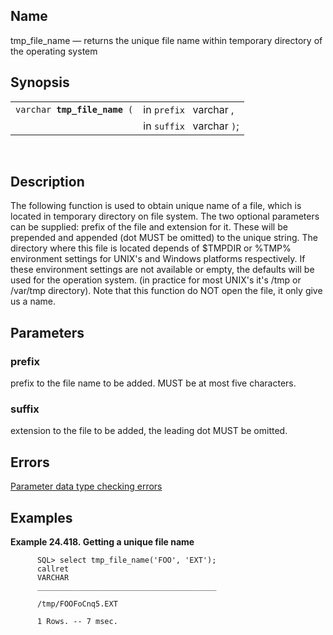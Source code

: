 <div id="fn_tmp_file_name" class="refentry">

<div class="titlepage">

</div>

<div class="refnamediv">

## Name

tmp_file_name — returns the unique file name within temporary directory
of the operating system

</div>

<div class="refsynopsisdiv">

## Synopsis

<div id="fsyn_tmp_file_name" class="funcsynopsis">

|                                   |                           |
|-----------------------------------|---------------------------|
| `varchar `**`tmp_file_name`**` (` | in `prefix ` varchar ,    |
|                                   | in `suffix ` varchar `)`; |

<div class="funcprototype-spacer">

 

</div>

</div>

</div>

<div id="desc_tmp_file_name" class="refsect1">

## Description

The following function is used to obtain unique name of a file, which is
located in temporary directory on file system. The two optional
parameters can be supplied: prefix of the file and extension for it.
These will be prepended and appended (dot MUST be omitted) to the unique
string. The directory where this file is located depends of \$TMPDIR or
%TMP% environment settings for UNIX's and Windows platforms
respectively. If these environment settings are not available or empty,
the defaults will be used for the operation system. (in practice for
most UNIX's it's /tmp or /var/tmp directory). Note that this function do
NOT open the file, it only give us a name.

</div>

<div id="params_tmp_file_name" class="refsect1">

## Parameters

<div id="id113346" class="refsect2">

### prefix

prefix to the file name to be added. MUST be at most five characters.

</div>

<div id="id113349" class="refsect2">

### suffix

extension to the file to be added, the leading dot MUST be omitted.

</div>

</div>

<div id="errors_tmp_file_name" class="refsect1">

## Errors

<a href="datatypeerror.html" class="link"
title="23.2.2. Data Type Errors">Parameter data type checking errors</a>

</div>

<div id="examples_11" class="refsect1">

## Examples

<div id="ex_tmp_file_name" class="example">

**Example 24.418. Getting a unique file name**

<div class="example-contents">

``` programlisting
      SQL> select tmp_file_name('FOO', 'EXT');
      callret
      VARCHAR
      ________________________________________

      /tmp/FOOFoCnq5.EXT

      1 Rows. -- 7 msec.
      
```

</div>

</div>

  

</div>

</div>
